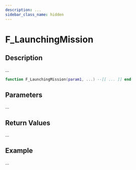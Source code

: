 ```yaml
---
description: ...
sidebar_class_name: hidden
---
```


# F_LaunchingMission

## Description

...

```lua
function F_LaunchingMission(param1, ...) --[[ ... ]] end
```

## Parameters

...

## Return Values

...

## Example

...

